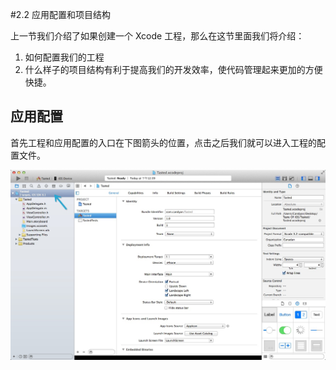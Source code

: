 #2.2 应用配置和项目结构

上一节我们介绍了如果创建一个 Xcode 工程，那么在这节里面我们将介绍：

1. 如何配置我们的工程
2. 什么样子的项目结构有利于提高我们的开发效率，使代码管理起来更加的方便快捷。

## 应用配置

首先工程和应用配置的入口在下图箭头的位置，点击之后我们就可以进入工程的配置文件。

![image](images/02/02.2-1.png)